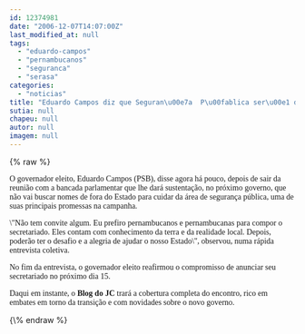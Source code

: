 ```yaml
---
id: 12374981
date: "2006-12-07T14:07:00Z"
last_modified_at: null
tags:
  - "eduardo-campos"
  - "pernambucanos"
  - "seguranca"
  - "serasa"
categories:
  - "noticias"
title: "Eduardo Campos diz que Seguran\u00e7a  P\u00fablica ser\u00e1 dirigida por pernambucanos"
sutia: null
chapeu: null
autor: null
imagem: null
---
```

{\% raw %}
<p><P><FONT face=Verdana>O governador eleito, Eduardo Campos (PSB), disse agora há pouco, depois de sair da reunião com a bancada parlamentar que lhe dará sustentação, no próximo governo,&nbsp;que não vai buscar nomes de fora do Estado para cuidar da área de segurança pública, uma de suas principais promessas na campanha.</FONT></P></p>
<p><P><FONT face=Verdana>\"Não tem convite algum. Eu prefiro pernambucanos e pernambucanas para compor o secretariado. Eles contam com conhecimento da terra e da realidade local. Depois, poderão ter o desafio e a alegria de ajudar o nosso Estado\", observou, numa rápida entrevista coletiva.</FONT></P></p>
<p><P><FONT face=Verdana>No fim da entrevista, o governador eleito reafirmou o compromisso de anunciar seu secretariado no próximo dia 15.</FONT></P></p>
<p><P><FONT face=Verdana>Daqui em instante, o <STRONG>Blog do JC</STRONG> trará a cobertura completa do encontro, rico em embates em torno da transição e com novidades sobre o novo governo.</FONT></P> </p>
{\% endraw %}